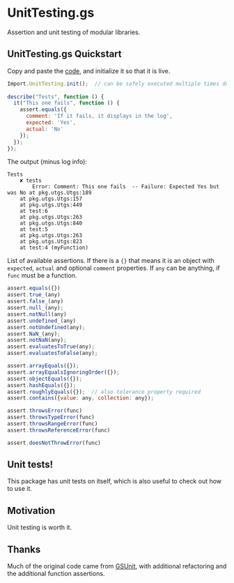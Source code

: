 # UnitTesting.gs

Assertion and unit testing of modular libraries.

## UnitTesting.gs Quickstart

Copy and paste the [code](https://github.com/classroomtechtools/modularLibraries.gs/blob/master/UnitTesting/UnitTesting.gs), and initialize it so that it is live.

```js
Import.UnitTesting.init();  // can be safely executed multiple times during execution
  
describe("Tests", function () {
  it("This one fails", function () {
    assert.equals({
      comment: 'If it fails, it displays in the log',
      expected: 'Yes',
      actual: 'No'
    });
  });
});
```

The output (minus log info):

```
Tests
	✘ tests
		Error: Comment: This one fails  -- Failure: Expected Yes but was No	at pkg.utgs.Utgs:189
	at pkg.utgs.Utgs:157
	at pkg.utgs.Utgs:449
	at test:6
	at pkg.utgs.Utgs:263
	at pkg.utgs.Utgs:840
	at test:5
	at pkg.utgs.Utgs:263
	at pkg.utgs.Utgs:823
	at test:4 (myFunction)
```

List of available assertions. If there is a `{}` that means it is an object with `expected`, `actual` and optional `comment` properties. If `any` can be anything, if `func` must be a function.

```js
assert.equals({})
assert.true_(any)
assert.false_(any)
assert.null_(any);
assert.notNull(any)
assert.undefined_(any)
assert.notUndefined(any);
assert.NaN_(any);
assert.notNaN(any);
assert.evaluatesToTrue(any);
assert.evaluatesToFalse(any);

assert.arrayEquals({});
assert.arrayEqualsIgnoringOrder({});
assert.objectEquals({});
assert.hashEquals({});
assert.roughlyEquals({});  // also tolerance property required
assert.contains({value: any, collection: any});

assert.throwsError(func)
assert.throwsTypeError(func)
assert.throwsRangeError(func)
assert.throwsReferenceError(func)

assert.doesNotThrowError(func)


```

## Unit tests!

This package has unit tests on itself, which is also useful to check out how to use it.

## Motivation

Unit testing is worth it.

## Thanks

Much of the original code came from [GSUnit](https://sites.google.com/site/scriptsexamples/custom-methods/gsunit), with additional refactoring and the additional function assertions.
